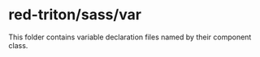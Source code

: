 # red-triton/sass/var

This folder contains variable declaration files named by their component class.
